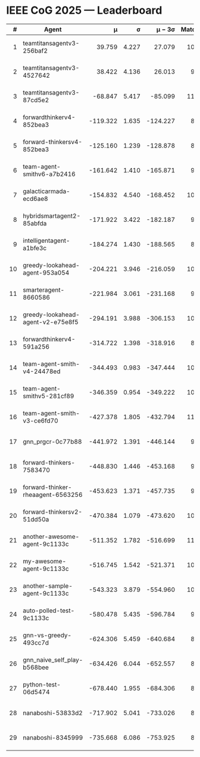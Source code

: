 # IEEE CoG 2025 — Leaderboard

| # | Agent | μ | σ | μ − 3σ | Matches | Updated |
|---:|---|---:|---:|---:|---:|---|
| 1 | teamtitansagentv3-256baf2 | 39.759 | 4.227 | 27.079 | 10520 | 2025-08-21 01:33 |
| 2 | teamtitansagentv3-4527642 | 38.422 | 4.136 | 26.013 | 9774 | 2025-08-21 01:33 |
| 3 | teamtitansagentv3-87cd5e2 | -68.847 | 5.417 | -85.099 | 11066 | 2025-08-21 01:33 |
| 4 | forwardthinkerv4-852bea3 | -119.322 | 1.635 | -124.227 | 8129 | 2025-08-21 01:33 |
| 5 | forward-thinkersv4-852bea3 | -125.160 | 1.239 | -128.878 | 8340 | 2025-08-21 01:33 |
| 6 | team-agent-smithv6-a7b2416 | -161.642 | 1.410 | -165.871 | 9800 | 2025-08-21 01:33 |
| 7 | galacticarmada-ecd6ae8 | -154.832 | 4.540 | -168.452 | 10160 | 2025-08-21 01:33 |
| 8 | hybridsmartagent2-85abfda | -171.922 | 3.422 | -182.187 | 9239 | 2025-08-21 01:33 |
| 9 | intelligentagent-a1bfe3c | -184.274 | 1.430 | -188.565 | 8600 | 2025-08-21 01:33 |
| 10 | greedy-lookahead-agent-953a054 | -204.221 | 3.946 | -216.059 | 10050 | 2025-08-21 01:33 |
| 11 | smarteragent-8660586 | -221.984 | 3.061 | -231.168 | 9084 | 2025-08-21 01:33 |
| 12 | greedy-lookahead-agent-v2-e75e8f5 | -294.191 | 3.988 | -306.153 | 10250 | 2025-08-21 01:33 |
| 13 | forwardthinkerv4-591a256 | -314.722 | 1.398 | -318.916 | 8786 | 2025-08-21 01:33 |
| 14 | team-agent-smith-v4-24478ed | -344.493 | 0.983 | -347.444 | 10822 | 2025-08-21 01:33 |
| 15 | team-agent-smithv5-281cf89 | -346.359 | 0.954 | -349.222 | 10740 | 2025-08-21 01:33 |
| 16 | team-agent-smith-v3-ce6fd70 | -427.378 | 1.805 | -432.794 | 11362 | 2025-08-21 01:33 |
| 17 | gnn_prgcr-0c77b88 | -441.972 | 1.391 | -446.144 | 9330 | 2025-08-21 01:33 |
| 18 | forward-thinkers-7583470 | -448.830 | 1.446 | -453.168 | 9640 | 2025-08-21 01:33 |
| 19 | forward-thinker-rheaagent-6563256 | -453.623 | 1.371 | -457.735 | 9922 | 2025-08-21 01:33 |
| 20 | forward-thinkersv2-51dd50a | -470.384 | 1.079 | -473.620 | 10482 | 2025-08-21 01:33 |
| 21 | another-awesome-agent-9c1133c | -511.352 | 1.782 | -516.699 | 11020 | 2025-08-21 01:33 |
| 22 | my-awesome-agent-9c1133c | -516.745 | 1.542 | -521.371 | 10580 | 2025-08-21 01:33 |
| 23 | another-sample-agent-9c1133c | -543.323 | 3.879 | -554.960 | 10260 | 2025-08-21 01:33 |
| 24 | auto-polled-test-9c1133c | -580.478 | 5.435 | -596.784 | 9800 | 2025-08-21 01:33 |
| 25 | gnn-vs-greedy-493cc7d | -624.306 | 5.459 | -640.684 | 8260 | 2025-08-21 01:33 |
| 26 | gnn_naive_self_play-b568bee | -634.426 | 6.044 | -652.557 | 8580 | 2025-08-21 01:33 |
| 27 | python-test-06d5474 | -678.440 | 1.955 | -684.306 | 8470 | 2025-08-21 01:33 |
| 28 | nanaboshi-53833d2 | -717.902 | 5.041 | -733.026 | 8090 | 2025-08-21 01:33 |
| 29 | nanaboshi-8345999 | -735.668 | 6.086 | -753.925 | 8670 | 2025-08-21 01:33 |
